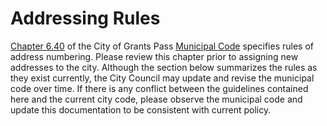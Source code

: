 # Addressing Rules

[Chapter 6.40](https://www.grantspassoregon.gov/DocumentCenter/View/39/Title-6---Grants-Pass-Uniform-Traffic-Code--PDF?bidId=) of the City of Grants Pass [Municipal Code](https://www.grantspassoregon.gov/316/Municipal-Code) specifies rules of address numbering.  Please review this chapter prior to assigning new addresses to the city.  Although the section below summarizes the rules as they exist currently, the City Council may update and revise the municipal code over time.  If there is any conflict between the guidelines contained here and the current city code, please observe the municipal code and update this documentation to be consistent with current policy.


